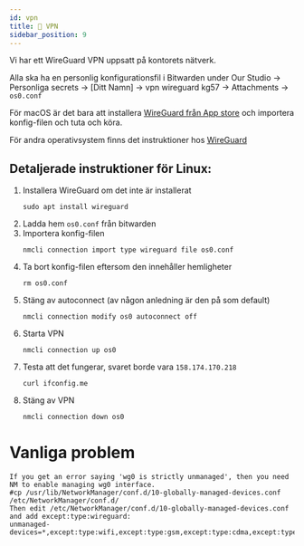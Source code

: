 ```yaml
---
id: vpn
title: 📡 VPN
sidebar_position: 9
---
```

Vi har ett WireGuard VPN uppsatt på kontorets nätverk.

Alla ska ha en personlig konfigurationsfil i Bitwarden under Our Studio -> Personliga secrets -> \[Ditt Namn\] -> vpn wireguard kg57 -> Attachments -> `os0.conf`

För macOS är det bara att installera [WireGuard från App store](https://itunes.apple.com/us/app/wireguard/id1451685025?ls=1&mt=12) och importera konfig-filen och tuta och köra.

För andra operativsystem finns det instruktioner hos [WireGuard](https://www.wireguard.com/install/)

## Detaljerade instruktioner för Linux:

1. Installera WireGuard om det inte är installerat
    ```
    sudo apt install wireguard
    ```
2. Ladda hem `os0.conf` från bitwarden
3. Importera konfig-filen
    ```
    nmcli connection import type wireguard file os0.conf
    ```
4. Ta bort konfig-filen eftersom den innehåller hemligheter
    ```
    rm os0.conf
    ```
5. Stäng av autoconnect (av någon anledning är den på som default)
    ```
    nmcli connection modify os0 autoconnect off
    ```
6. Starta VPN
    ```
    nmcli connection up os0
    ```
7. Testa att det fungerar, svaret borde vara `158.174.170.218`
    ```
    curl ifconfig.me
    ```
8. Stäng av VPN
    ```
    nmcli connection down os0
    ```

# Vanliga problem
```
If you get an error saying 'wg0 is strictly unmanaged', then you need NM to enable managing wg0 interface.
#cp /usr/lib/NetworkManager/conf.d/10-globally-managed-devices.conf /etc/NetworkManager/conf.d/
Then edit /etc/NetworkManager/conf.d/10-globally-managed-devices.conf and add except:type:wireguard:
unmanaged-devices=*,except:type:wifi,except:type:gsm,except:type:cdma,except:type:wireguard
```